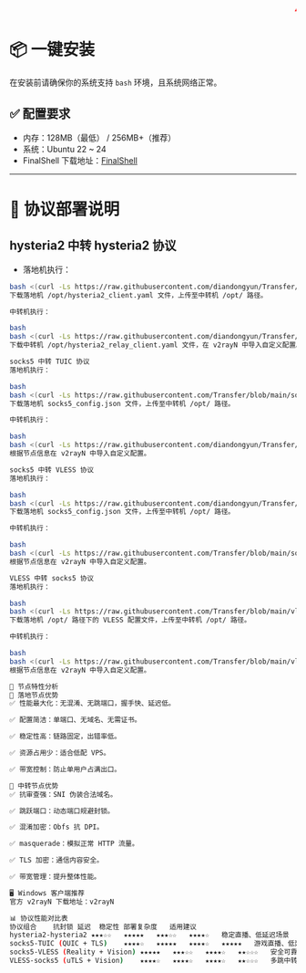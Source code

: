 <p align="center">
  <marquee behavior="scroll" direction="left" scrollamount="6" style="color:red; font-size:20px; font-weight:bold;">
    ⚠️ 本开源项目由点动云独家提供技术支持，仅供交流学习使用，禁止用于违法用途，请各位自行遵守 ⚠️
  </marquee>
</p>

# 📦 一键安装

在安装前请确保你的系统支持 `bash` 环境，且系统网络正常。

## ✅ 配置要求

- 内存：128MB（最低） / 256MB+（推荐）
- 系统：Ubuntu 22 ~ 24
- FinalShell 下载地址：[FinalShell](https://dl.hostbuf.com/finalshell3/finalshell_windows_x64.exe)

---

# 🚀 协议部署说明

## hysteria2 中转 hysteria2 协议

- 落地机执行：
```bash
bash <(curl -Ls https://raw.githubusercontent.com/diandongyun/Transfer/blob/main/hysteria2-hysteria2/destination-node.sh)
下载落地机 /opt/hysteria2_client.yaml 文件，上传至中转机 /opt/ 路径。

中转机执行：

bash
bash <(curl -Ls https://raw.githubusercontent.com/diandongyun/Transfer/blob/main/hysteria2-hysteria2/relay-node.sh)
下载中转机 /opt/hysteria2_relay_client.yaml 文件，在 v2rayN 中导入自定义配置。

socks5 中转 TUIC 协议
落地机执行：

bash
bash <(curl -Ls https://raw.githubusercontent.com/Transfer/blob/main/socks5-TUIC/socks5.sh)
下载落地机 socks5_config.json 文件，上传至中转机 /opt/ 路径。

中转机执行：

bash
bash <(curl -Ls https://raw.githubusercontent.com/diandongyun/Transfer/blob/main/socks5-TUIC/TUIC.sh)
根据节点信息在 v2rayN 中导入自定义配置。

socks5 中转 VLESS 协议
落地机执行：

bash
bash <(curl -Ls https://raw.githubusercontent.com/diandongyun/Transfer/blob/main/socks5-vless/socks5.sh)
下载落地机 socks5_config.json 文件，上传至中转机 /opt/ 路径。

中转机执行：

bash
bash <(curl -Ls https://raw.githubusercontent.com/Transfer/blob/main/socks5-vless/vless.sh)
根据节点信息在 v2rayN 中导入自定义配置。

VLESS 中转 socks5 协议
落地机执行：

bash
bash <(curl -Ls https://raw.githubusercontent.com/Transfer/blob/main/vless-socks5/vless.sh)
下载落地机 /opt/ 路径下的 VLESS 配置文件，上传至中转机 /opt/ 路径。

中转机执行：

bash
bash <(curl -Ls https://raw.githubusercontent.com/Transfer/blob/main/vless-socks5/socks5.sh)
根据节点信息在 v2rayN 中导入自定义配置。

🧩 节点特性分析
📍 落地节点优势
✅ 性能最大化：无混淆、无跳端口，握手快、延迟低。

✅ 配置简洁：单端口、无域名、无需证书。

✅ 稳定性高：链路固定，出错率低。

✅ 资源占用少：适合低配 VPS。

✅ 带宽控制：防止单用户占满出口。

🔁 中转节点优势
✅ 抗审查强：SNI 伪装合法域名。

✅ 跳跃端口：动态端口规避封锁。

✅ 混淆加密：Obfs 抗 DPI。

✅ masquerade：模拟正常 HTTP 流量。

✅ TLS 加密：通信内容安全。

✅ 带宽管理：提升整体性能。

🖥️ Windows 客户端推荐
官方 v2rayN 下载地址：v2rayN

📊 协议性能对比表
协议组合	抗封锁	延迟	稳定性	部署复杂度	适用建议
hysteria2-hysteria2	★★★☆☆	★★★★★	★★★☆☆	★★★★☆	稳定直播、低延迟场景
socks5-TUIC (QUIC + TLS)	★★★★☆	★★★★★	★★★★☆	★★★★★	游戏直播、低延迟场景
socks5-VLESS (Reality + Vision)	★★★★★	★★★☆☆	★★★★☆	★★☆☆☆	安全可靠、长期稳定场景
VLESS-socks5 (uTLS + Vision)	★★★★☆	★★★★☆	★★★★☆	★★☆☆☆	多跳中转、隐蔽性强场景
